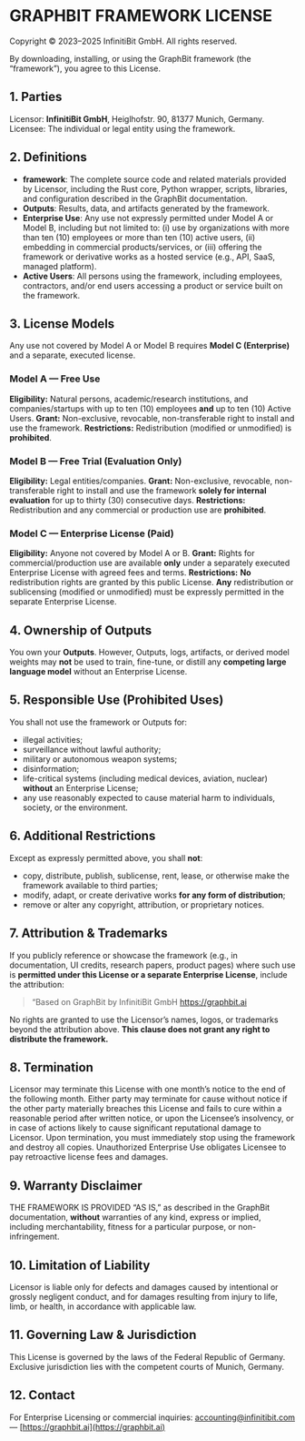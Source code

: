# GRAPHBIT FRAMEWORK LICENSE

Copyright © 2023–2025 InfinitiBit GmbH. All rights reserved.

By downloading, installing, or using the GraphBit framework (the “framework”), you agree to this License.

## 1. Parties

Licensor: **InfinitiBit GmbH**, Heiglhofstr. 90, 81377 Munich, Germany.
Licensee: The individual or legal entity using the framework.

## 2. Definitions

* **framework**: The complete source code and related materials provided by Licensor, including the Rust core, Python wrapper, scripts, libraries, and configuration described in the GraphBit documentation.
* **Outputs**: Results, data, and artifacts generated by the framework.
* **Enterprise Use**: Any use not expressly permitted under Model A or Model B, including but not limited to: (i) use by organizations with more than ten (10) employees or more than ten (10) active users, (ii) embedding in commercial products/services, or (iii) offering the framework or derivative works as a hosted service (e.g., API, SaaS, managed platform).
* **Active Users**: All persons using the framework, including employees, contractors, and/or end users accessing a product or service built on the framework.

## 3. License Models

Any use not covered by Model A or Model B requires **Model C (Enterprise)** and a separate, executed license.

### Model A — Free Use

**Eligibility:** Natural persons, academic/research institutions, and companies/startups with up to ten (10) employees **and** up to ten (10) Active Users.
**Grant:** Non-exclusive, revocable, non-transferable right to install and use the framework.
**Restrictions:** Redistribution (modified or unmodified) is **prohibited**.

### Model B — Free Trial (Evaluation Only)

**Eligibility:** Legal entities/companies.
**Grant:** Non-exclusive, revocable, non-transferable right to install and use the framework **solely for internal evaluation** for up to thirty (30) consecutive days.
**Restrictions:** Redistribution and any commercial or production use are **prohibited**.

### Model C — Enterprise License (Paid)

**Eligibility:** Anyone not covered by Model A or B.
**Grant:** Rights for commercial/production use are available **only** under a separately executed Enterprise License with agreed fees and terms.
**Restrictions:** **No** redistribution rights are granted by this public License. **Any** redistribution or sublicensing (modified or unmodified) must be expressly permitted in the separate Enterprise License.

## 4. Ownership of Outputs

You own your **Outputs**. However, Outputs, logs, artifacts, or derived model weights may **not** be used to train, fine-tune, or distill any **competing large language model** without an Enterprise License.

## 5. Responsible Use (Prohibited Uses)

You shall not use the framework or Outputs for:

* illegal activities;
* surveillance without lawful authority;
* military or autonomous weapon systems;
* disinformation;
* life-critical systems (including medical devices, aviation, nuclear) **without** an Enterprise License;
* any use reasonably expected to cause material harm to individuals, society, or the environment.

## 6. Additional Restrictions

Except as expressly permitted above, you shall **not**:

* copy, distribute, publish, sublicense, rent, lease, or otherwise make the framework available to third parties;
* modify, adapt, or create derivative works **for any form of distribution**;
* remove or alter any copyright, attribution, or proprietary notices.

## 7. Attribution & Trademarks

If you publicly reference or showcase the framework (e.g., in documentation, UI credits, research papers, product pages) where such use is **permitted under this License or a separate Enterprise License**, include the attribution:

> “Based on GraphBit by InfinitiBit GmbH https://graphbit.ai

No rights are granted to use the Licensor’s names, logos, or trademarks beyond the attribution above. **This clause does not grant any right to distribute the framework.**

## 8. Termination

Licensor may terminate this License with one month’s notice to the end of the following month. Either party may terminate for cause without notice if the other party materially breaches this License and fails to cure within a reasonable period after written notice, or upon the Licensee’s insolvency, or in case of actions likely to cause significant reputational damage to Licensor.
Upon termination, you must immediately stop using the framework and destroy all copies. Unauthorized Enterprise Use obligates Licensee to pay retroactive license fees and damages.

## 9. Warranty Disclaimer

THE FRAMEWORK IS PROVIDED “AS IS,” as described in the GraphBit documentation, **without** warranties of any kind, express or implied, including merchantability, fitness for a particular purpose, or non-infringement.

## 10. Limitation of Liability

Licensor is liable only for defects and damages caused by intentional or grossly negligent conduct, and for damages resulting from injury to life, limb, or health, in accordance with applicable law.

## 11. Governing Law & Jurisdiction

This License is governed by the laws of the Federal Republic of Germany. Exclusive jurisdiction lies with the competent courts of Munich, Germany.

## 12. Contact

For Enterprise Licensing or commercial inquiries:
[accounting@infinitibit.com](mailto:accounting@infinitibit.com) — [https://graphbit.ai](https://graphbit.ai)
